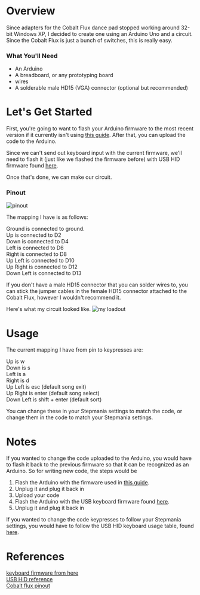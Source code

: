 # Overview #
Since adapters for the Cobalt Flux dance pad stopped working around 32-bit Windows XP, I decided to create one using an Arduino Uno and a circuit.
Since the Cobalt Flux is just a bunch of switches, this is really easy.

### What You'll Need ###
* An Arduino 
* A breadboard, or any prototyping board
* wires
* A solderable male HD15 (VGA) connector (optional but recommended)

# Let's Get Started #
First, you're going to want to flash your Arduino firmware to the most recent version if it currently isn't using [this guide](https://www.arduino.cc/en/Hacking/DFUProgramming8U2).
After that, you can upload the code to the Arduino.

Since we can't send out keyboard input with the current firmware, we'll need to flash it (just like we flashed the firmware before) with USB HID firmware found [here](http://dl.dropbox.com/u/1816557/Arduino-keyboard-0.3.hex).

Once that's done, we can make our circuit.

### Pinout ###
![pinout](http://i.imgur.com/vYh9sUK.png)

The mapping I have is as follows:

Ground is connected to ground.  
Up is connected to D2  
Down is connected to D4  
Left is connected to D6  
Right is connected to D8  
Up Left is connected to D10  
Up Right is connected to D12  
Down Left is connected to D13  


If you don't have a male HD15 connector that you can solder wires to, you can stick the jumper cables in the female HD15 connector attached to the Cobalt Flux, however I wouldn't recommend it.

Here's what my circuit looked like.
![my loadout](http://i.imgur.com/crnClZX.jpg)
# Usage #
The current mapping I have from pin to keypresses are:

Up is w  
Down is s  
Left is a  
Right is d  
Up Left is esc (default song exit)  
Up Right is enter (default song select)  
Down Left is shift + enter (default sort)  

You can change these in your Stepmania settings to match the code, or change them in the code to match your Stepmania settings.

# Notes #
If you wanted to change the code uploaded to the Arduino, you would have to flash it back to the previous firmware so that it can be recognized as an Arduino.
So for writing new code, the steps would be

1. Flash the Arduino with the firmware used in [this guide](https://www.arduino.cc/en/Hacking/DFUProgramming8U2).
2. Unplug it and plug it back in
3. Upload your code
4. Flash the Arduino with the USB keyboard firmware found [here](http://dl.dropbox.com/u/1816557/Arduino-keyboard-0.3.hex).
5. Unplug it and plug it back in

If you wanted to change the code keypresses to follow your Stepmania settings, you would have to follow the USB HID keyboard usage table, found [here](https://www.google.com/url?sa=t&rct=j&q=&esrc=s&source=web&cd=1&cad=rja&uact=8&ved=0CB0QFjAAahUKEwip6aTBz4zIAhUGcj4KHRHWCwg&url=http%3A%2F%2Fwww.usb.org%2Fdevelopers%2Fhidpage%2FHut1_12v2.pdf&usg=AFQjCNEun33wLDX52uUN7p6F2mf0s_3D9g&sig2=RnA2Bnpq8FVhPE8Qz8fBTA&bvm=bv.103388427,d.cWw).

# References #
[keyboard firmware from here](http://mitchtech.net/arduino-usb-hid-keyboard/)  
[USB HID reference](https://www.google.com/url?sa=t&rct=j&q=&esrc=s&source=web&cd=1&cad=rja&uact=8&ved=0CB0QFjAAahUKEwip6aTBz4zIAhUGcj4KHRHWCwg&url=http%3A%2F%2Fwww.usb.org%2Fdevelopers%2Fhidpage%2FHut1_12v2.pdf&usg=AFQjCNEun33wLDX52uUN7p6F2mf0s_3D9g&sig2=RnA2Bnpq8FVhPE8Qz8fBTA&bvm=bv.103388427,d.cWw)  
[Cobalt flux pinout](http://pinouts.ru/Game/cobalt_flux_pinout.shtml)
